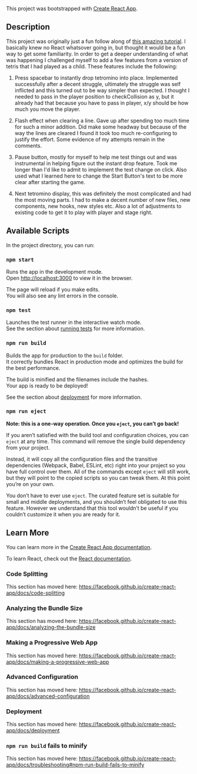 This project was bootstrapped with [Create React App](https://github.com/facebook/create-react-app).


## Description

This project was originally just a fun follow along of [this amazing tutorial](https://www.youtube.com/watch?v=ZGOaCxX8HIU). I basically knew no React whatsover going in, but thought it would be a fun way to get some familiarity. In order to get a deeper understanding of what was happening I challenged myself to add a few features from a version of tetris that I had played as a child. These features include the following:

1. Press spacebar to instantly drop tetromino into place. Implemented successfully after a decent struggle, ultimately the struggle was self inflicted and this turned out to be way simpler than expected. I thought I needed to pass in the player position to checkCollision as y, but it already had that because you have to pass in player, x/y should be how much you move the player.

2. Flash effect when clearing a line. Gave up after spending too much time for such a minor addition. Did make some headway but because of the way the lines are cleared I found it took too much re-configuring to justify the effort. Some evidence of my attempts remain in the comments.

3. Pause button, mostly for myself to help me test things out and was instrumental in helping figure out the instant drop feature. Took me longer than I'd like to admit to implement the text change on click. Also used what I learned here to change the Start Button's text to be more clear after starting the game. 

4. Next tetromino display, this was definitely the most complicated and had the most moving parts. I had to make a decent number of new files, new components, new hooks, new styles etc. Also a lot of adjustments to existing code to get it to play with player and stage right.



## Available Scripts

In the project directory, you can run:

### `npm start`

Runs the app in the development mode.<br>
Open [http://localhost:3000](http://localhost:3000) to view it in the browser.

The page will reload if you make edits.<br>
You will also see any lint errors in the console.

### `npm test`

Launches the test runner in the interactive watch mode.<br>
See the section about [running tests](https://facebook.github.io/create-react-app/docs/running-tests) for more information.

### `npm run build`

Builds the app for production to the `build` folder.<br>
It correctly bundles React in production mode and optimizes the build for the best performance.

The build is minified and the filenames include the hashes.<br>
Your app is ready to be deployed!

See the section about [deployment](https://facebook.github.io/create-react-app/docs/deployment) for more information.

### `npm run eject`

**Note: this is a one-way operation. Once you `eject`, you can’t go back!**

If you aren’t satisfied with the build tool and configuration choices, you can `eject` at any time. This command will remove the single build dependency from your project.

Instead, it will copy all the configuration files and the transitive dependencies (Webpack, Babel, ESLint, etc) right into your project so you have full control over them. All of the commands except `eject` will still work, but they will point to the copied scripts so you can tweak them. At this point you’re on your own.

You don’t have to ever use `eject`. The curated feature set is suitable for small and middle deployments, and you shouldn’t feel obligated to use this feature. However we understand that this tool wouldn’t be useful if you couldn’t customize it when you are ready for it.

## Learn More

You can learn more in the [Create React App documentation](https://facebook.github.io/create-react-app/docs/getting-started).

To learn React, check out the [React documentation](https://reactjs.org/).

### Code Splitting

This section has moved here: https://facebook.github.io/create-react-app/docs/code-splitting

### Analyzing the Bundle Size

This section has moved here: https://facebook.github.io/create-react-app/docs/analyzing-the-bundle-size

### Making a Progressive Web App

This section has moved here: https://facebook.github.io/create-react-app/docs/making-a-progressive-web-app

### Advanced Configuration

This section has moved here: https://facebook.github.io/create-react-app/docs/advanced-configuration

### Deployment

This section has moved here: https://facebook.github.io/create-react-app/docs/deployment

### `npm run build` fails to minify

This section has moved here: https://facebook.github.io/create-react-app/docs/troubleshooting#npm-run-build-fails-to-minify
